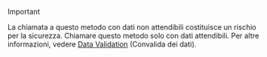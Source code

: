 > [!IMPORTANT]
> La chiamata a questo metodo con dati non attendibili costituisce un rischio per la sicurezza. Chiamare questo metodo solo con dati attendibili. Per altre informazioni, vedere [Data Validation](https://www.owasp.org/index.php/Data_Validation) (Convalida dei dati).
